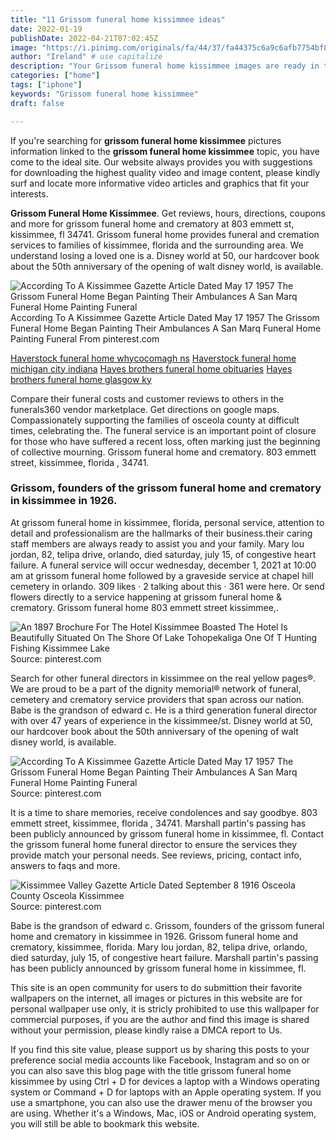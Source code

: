 ```yaml
---
title: "11 Grissom funeral home kissimmee ideas"
date: 2022-01-19
publishDate: 2022-04-21T07:02:45Z
image: "https://i.pinimg.com/originals/fa/44/37/fa44375c6a9c6afb7754bf8b9a2ed42d.jpg"
author: "Ireland" # use capitalize
description: "Your Grissom funeral home kissimmee images are ready in this website. Grissom funeral home kissimmee are a topic that is being searched for and liked by netizens now. You can Find and Download the Grissom funeral home kissimmee files here. Find and Download all royalty-free photos."
categories: ["home"]
tags: ["iphone"]
keywords: "Grissom funeral home kissimmee"
draft: false

---
```


If you're searching for **grissom funeral home kissimmee** pictures information linked to the **grissom funeral home kissimmee** topic, you have come to the ideal  site.  Our website always  provides you with  suggestions  for downloading  the highest  quality video and image  content, please kindly surf and locate more informative video articles and graphics  that fit your interests.

**Grissom Funeral Home Kissimmee**. Get reviews, hours, directions, coupons and more for grissom funeral home and crematory at 803 emmett st, kissimmee, fl 34741. Grissom funeral home provides funeral and cremation services to families of kissimmee, florida and the surrounding area. We understand losing a loved one is a. Disney world at 50, our hardcover book about the 50th anniversary of the opening of walt disney world, is available.

![According To A Kissimmee Gazette Article Dated May 17 1957 The Grissom Funeral Home Began Painting Their Ambulances A San Marq Funeral Home Painting Funeral](https://i.pinimg.com/originals/b5/eb/f7/b5ebf76b8fdd86a2f7aacd435104aab4.jpg "According To A Kissimmee Gazette Article Dated May 17 1957 The Grissom Funeral Home Began Painting Their Ambulances A San Marq Funeral Home Painting Funeral")
According To A Kissimmee Gazette Article Dated May 17 1957 The Grissom Funeral Home Began Painting Their Ambulances A San Marq Funeral Home Painting Funeral From pinterest.com

[Haverstock funeral home whycocomagh ns](/haverstock-funeral-home-whycocomagh-ns/)
[Haverstock funeral home michigan city indiana](/haverstock-funeral-home-michigan-city-indiana/)
[Hayes brothers funeral home obituaries](/hayes-brothers-funeral-home-obituaries/)
[Hayes brothers funeral home glasgow ky](/hayes-brothers-funeral-home-glasgow-ky/)

Compare their funeral costs and customer reviews to others in the funerals360 vendor marketplace. Get directions on google maps. Compassionately supporting the families of osceola county at difficult times, celebrating the. The funeral service is an important point of closure for those who have suffered a recent loss, often marking just the beginning of collective mourning. Grissom funeral home and crematory. 803 emmett street, kissimmee, florida , 34741.

### Grissom, founders of the grissom funeral home and crematory in kissimmee in 1926.

At grissom funeral home in kissimmee, florida, personal service, attention to detail and professionalism are the hallmarks of their business.their caring staff members are always ready to assist you and your family. Mary lou jordan, 82, telipa drive, orlando, died saturday, july 15, of congestive heart failure. A funeral service will occur wednesday, december 1, 2021 at 10:00 am at grissom funeral home followed by a graveside service at chapel hill cemetery in orlando. 309 likes · 2 talking about this · 361 were here. Or send flowers directly to a service happening at grissom funeral home &amp; crematory. Grissom funeral home 803 emmett street kissimmee,.


![An 1897 Brochure For The Hotel Kissimmee Boasted The Hotel Is Beautifully Situated On The Shore Of Lake Tohopekaliga One Of T Hunting Fishing Kissimmee Lake](https://i.pinimg.com/originals/0f/65/66/0f65660c4e816d0cce26f971c90db013.jpg "An 1897 Brochure For The Hotel Kissimmee Boasted The Hotel Is Beautifully Situated On The Shore Of Lake Tohopekaliga One Of T Hunting Fishing Kissimmee Lake")
Source: pinterest.com

Search for other funeral directors in kissimmee on the real yellow pages®. We are proud to be a part of the dignity memorial® network of funeral, cemetery and crematory service providers that span across our nation. Babe is the grandson of edward c. He is a third generation funeral director with over 47 years of experience in the kissimmee/st. Disney world at 50, our hardcover book about the 50th anniversary of the opening of walt disney world, is available.

![According To A Kissimmee Gazette Article Dated May 17 1957 The Grissom Funeral Home Began Painting Their Ambulances A San Marq Funeral Home Painting Funeral](https://i.pinimg.com/originals/b5/eb/f7/b5ebf76b8fdd86a2f7aacd435104aab4.jpg "According To A Kissimmee Gazette Article Dated May 17 1957 The Grissom Funeral Home Began Painting Their Ambulances A San Marq Funeral Home Painting Funeral")
Source: pinterest.com

It is a time to share memories, receive condolences and say goodbye. 803 emmett street, kissimmee, florida , 34741. Marshall partin&#039;s passing has been publicly announced by grissom funeral home in kissimmee, fl. Contact the grissom funeral home funeral director to ensure the services they provide match your personal needs. See reviews, pricing, contact info, answers to faqs and more.

![Kissimmee Valley Gazette Article Dated September 8 1916 Osceola County Osceola Kissimmee](https://i.pinimg.com/originals/fa/44/37/fa44375c6a9c6afb7754bf8b9a2ed42d.jpg "Kissimmee Valley Gazette Article Dated September 8 1916 Osceola County Osceola Kissimmee")
Source: pinterest.com

Babe is the grandson of edward c. Grissom, founders of the grissom funeral home and crematory in kissimmee in 1926. Grissom funeral home and crematory, kissimmee, florida. Mary lou jordan, 82, telipa drive, orlando, died saturday, july 15, of congestive heart failure. Marshall partin&#039;s passing has been publicly announced by grissom funeral home in kissimmee, fl.

This site is an open community for users to do submittion their favorite wallpapers on the internet, all images or pictures in this website are for personal wallpaper use only, it is stricly prohibited to use this wallpaper for commercial purposes, if you are the author and find this image is shared without your permission, please kindly raise a DMCA report to Us.

If you find this site value, please support us by sharing this posts to your preference social media accounts like Facebook, Instagram and so on or you can also save this blog page with the title grissom funeral home kissimmee by using Ctrl + D for devices a laptop with a Windows operating system or Command + D for laptops with an Apple operating system. If you use a smartphone, you can also use the drawer menu of the browser you are using. Whether it's a Windows, Mac, iOS or Android operating system, you will still be able to bookmark this website.
